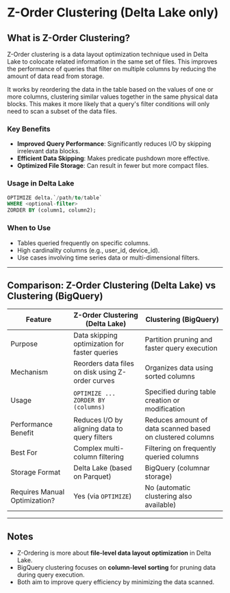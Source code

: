 
# Z-Order Clustering (Delta Lake only)

## What is Z-Order Clustering?

Z-Order clustering is a data layout optimization technique used in Delta Lake to colocate related information in the same set of files. This improves the performance of queries that filter on multiple columns by reducing the amount of data read from storage.

It works by reordering the data in the table based on the values of one or more columns, clustering similar values together in the same physical data blocks. This makes it more likely that a query's filter conditions will only need to scan a subset of the data files.

### Key Benefits

- **Improved Query Performance**: Significantly reduces I/O by skipping irrelevant data blocks.
- **Efficient Data Skipping**: Makes predicate pushdown more effective.
- **Optimized File Storage**: Can result in fewer but more compact files.

### Usage in Delta Lake

```sql
OPTIMIZE delta.`/path/to/table`
WHERE <optional-filter>
ZORDER BY (column1, column2);
```

### When to Use

- Tables queried frequently on specific columns.
- High cardinality columns (e.g., user_id, device_id).
- Use cases involving time series data or multi-dimensional filters.

---

## Comparison: Z-Order Clustering (Delta Lake) vs Clustering (BigQuery)

| Feature                        | Z-Order Clustering (Delta Lake)                              | Clustering (BigQuery)                                        |
|-------------------------------|---------------------------------------------------------------|--------------------------------------------------------------|
| Purpose                       | Data skipping optimization for faster queries                 | Partition pruning and faster query execution                 |
| Mechanism                     | Reorders data files on disk using Z-order curves              | Organizes data using sorted columns                          |
| Usage                         | `OPTIMIZE ... ZORDER BY (columns)`                           | Specified during table creation or modification              |
| Performance Benefit           | Reduces I/O by aligning data to query filters                 | Reduces amount of data scanned based on clustered columns    |
| Best For                      | Complex multi-column filtering                                | Filtering on frequently queried columns                      |
| Storage Format                | Delta Lake (based on Parquet)                                | BigQuery (columnar storage)                                  |
| Requires Manual Optimization? | Yes (via `OPTIMIZE`)                                          | No (automatic clustering also available)                     |

---

## Notes

- Z-Ordering is more about **file-level data layout optimization** in Delta Lake.
- BigQuery clustering focuses on **column-level sorting** for pruning data during query execution.
- Both aim to improve query efficiency by minimizing the data scanned.
